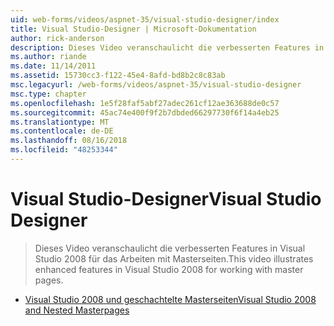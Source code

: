 ```yaml
---
uid: web-forms/videos/aspnet-35/visual-studio-designer/index
title: Visual Studio-Designer | Microsoft-Dokumentation
author: rick-anderson
description: Dieses Video veranschaulicht die verbesserten Features in Visual Studio 2008 für das Arbeiten mit Masterseiten.
ms.author: riande
ms.date: 11/14/2011
ms.assetid: 15730cc3-f122-45e4-8afd-bd8b2c8c83ab
msc.legacyurl: /web-forms/videos/aspnet-35/visual-studio-designer
msc.type: chapter
ms.openlocfilehash: 1e5f28faf5abf27adec261cf12ae363688de0c57
ms.sourcegitcommit: 45ac74e400f9f2b7dbded66297730f6f14a4eb25
ms.translationtype: MT
ms.contentlocale: de-DE
ms.lasthandoff: 08/16/2018
ms.locfileid: "48253344"
---
```

<a name="visual-studio-designer"></a><span data-ttu-id="f322a-103">Visual Studio-Designer</span><span class="sxs-lookup"><span data-stu-id="f322a-103">Visual Studio Designer</span></span>
====================
> <span data-ttu-id="f322a-104">Dieses Video veranschaulicht die verbesserten Features in Visual Studio 2008 für das Arbeiten mit Masterseiten.</span><span class="sxs-lookup"><span data-stu-id="f322a-104">This video illustrates enhanced features in Visual Studio 2008 for working with master pages.</span></span>


- [<span data-ttu-id="f322a-105">Visual Studio 2008 und geschachtelte Masterseiten</span><span class="sxs-lookup"><span data-stu-id="f322a-105">Visual Studio 2008 and Nested Masterpages</span></span>](visual-studio-2008-and-nested-masterpages.md)

